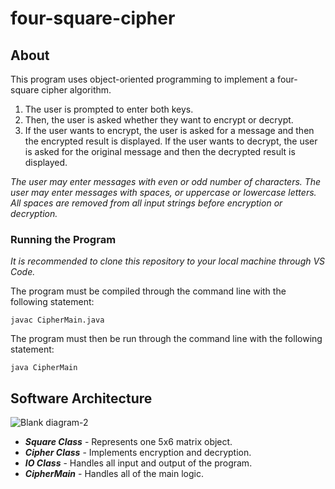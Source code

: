 # four-square-cipher

## About
This program uses object-oriented programming to implement a four-square cipher algorithm. 
1. The user is prompted to enter both keys.
2. Then, the user is asked whether they want to encrypt or decrypt. 
3. If the user wants to encrypt, the user is asked for a message and then the encrypted result is displayed. If the user wants to decrypt, the user is asked for the original message and then the decrypted result is displayed. 

_The user may enter messages with even or odd number of characters. The user may enter messages with spaces, or uppercase or lowercase letters. All spaces are removed from all input strings before encryption or decryption._

### Running the Program
_It is recommended to clone this repository to your local machine through VS Code._

The program must be compiled through the command line with the following statement:

`javac CipherMain.java`

The program must then be run through the command line with the following statement:

`java CipherMain`

## Software Architecture

![Blank diagram-2](https://github.com/emmalu00/four-square-cipher/assets/106994328/a2e3e7c4-78c8-4c2f-824b-dd29661ef45a)
* _**Square Class**_ - Represents one 5x6 matrix object.
* _**Cipher Class**_ - Implements encryption and decryption.
* _**IO Class**_ - Handles all input and output of the program.
* _**CipherMain**_ - Handles all of the main logic.
